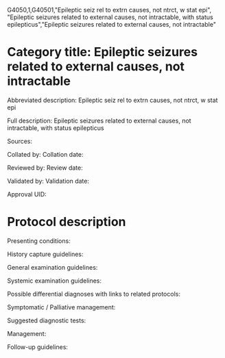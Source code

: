 G4050,1,G40501,"Epileptic seiz rel to extrn causes, not ntrct, w stat epi", "Epileptic seizures related to external causes, not intractable, with status epilepticus","Epileptic seizures related to external causes, not intractable"
# Category title: Epileptic seizures related to external causes, not intractable

Abbreviated description: Epileptic seiz rel to extrn causes, not ntrct, w stat epi

Full description: Epileptic seizures related to external causes, not intractable, with status epilepticus

Sources:

Collated by:
Collation date:

Reviewed by:
Review date:

Validated by:
Validation date:

Approval UID:

# Protocol description

Presenting conditions:

History capture guidelines:

General examination guidelines:

Systemic examination guidelines:

Possible differential diagnoses with links to related protocols:

Symptomatic / Palliative management:

Suggested diagnostic tests:

Management:

Follow-up guidelines:
